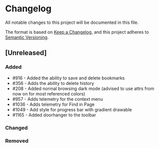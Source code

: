 # Changelog
All notable changes to this project will be documented in this file.

The format is based on [Keep a Changelog](https://keepachangelog.com/en/1.0.0/),
and this project adheres to [Semantic Versioning](https://semver.org/spec/v2.0.0.html).

## [Unreleased]
### Added
- #916 - Added the ability to save and delete bookmarks
- #356 - Adds the ability to delete history
- #208 - Added normal browsing dark mode (advised to use attrs from now on for most referenced colors)
- #957 - Adds telemetry for the context menu
- #1036 - Adds telemetry for Find in Page
- #1049 - Add style for progress bar with gradient drawable
- #1165 - Added doorhanger to the toolbar
### Changed
### Removed